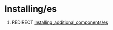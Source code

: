 # Installing/es

1.  REDIRECT [Installing\_additional\_components/es](Installing_additional_components/es.md)
